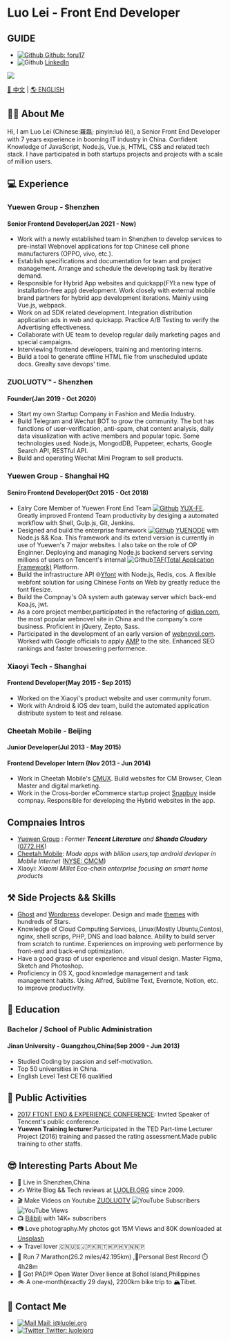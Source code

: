 
# Luo Lei - Front End Developer  

## GUIDE

* [![Github](https://static.is26.com/tmp/icons/github.svg)](https://github.com/foru17)[ Github: foru17](https://github.com/foru17)
* ![Github](https://static.is26.com/tmp/icons/linkedin.svg?ver=1) [LinkedIn](https://www.linkedin.com/in/luoleiorg/)

![](https://komarev.com/ghpvc/?username=foru17e&color=609927&style=flat-square)

[🐼 中文](https://github.com/foru17) | [🌎 ENGLISH](https://github.com/foru17)

## 👨‍🚀 About Me

Hi, I am Luo Lei (Chinese:羅磊; pinyin:luó lěi), a Senior Front End Developer with 7 years experience in booming IT industry in China. Сonfident Knowledge of JavaScript, Node.js, Vue.js, HTML, CSS and related tech stack. I have participated in both startups projects and projects with a scale of million users. 

## 💻 Experience

### Yuewen Group - Shenzhen

#### Senior Frontend Developer(Jan 2021 - Now)

* Work with a newly established team in Shenzhen to develop services to pre-install Webnovel applications for top Chinese cell phone manufacturers (OPPO, vivo, etc.).
* Establish specifications and documentation for team and project management. Arrange and schedule the developing task by iterative demand.
* Responsible for Hybrid App websites and quickapp(FYI:a new type of installation-free app) development. Work closely with external mobile brand partners for hybrid app development iterations. Mainly using Vue.js, webpack.
* Work on ad SDK related development. Integration distribution application ads in web and quickapp. Practice A/B Testing to verify the Advertising effectiveness.
* Collaborate with UE team to develop regular daily marketing pages and special campaigns.
* Interviewing frontend developers, training and mentoring interns.
* Build a tool to generate offline HTML file from unscheduled update docs. Grealty save devops' time.

### ZUOLUOTV™ - Shenzhen

#### Founder(Jan 2019 - Oct 2020)

* Start my own Startup Company in Fashion and Media Industry.
* Build Telegram and Wechat BOT to grow the community. The bot has functions of user-verification, anti-spam, chat content analysis, daily data visualization with active members and popular topic. Some technologies used: Node.js, MongodDB, Puppeteer, echarts, Google Search API, RESTful API.
* Build and operating Wechat Mini Program to sell products.

### Yuewen Group - Shanghai HQ

#### Seniro Frontend Developer(Oct 2015 - Oct 2018)
* Ealry Core Member of Yuewen Front End Team [![Github](https://static.is26.com/tmp/icons/github.svg)](https://github.com/foru17) [YUX-FE](https://github.com/yued-fe). Greatly improved Frontend Team productivity by desiging a automated workflow with Shell, Gulp.js, Git, Jenkins.
* Designed and build the enterprise framework [![Github](https://static.is26.com/tmp/icons/github.svg)](https://github.com/foru17) [YUENODE](https://github.com/yued-fe/yuenode) with Node.js && Koa. This framework and its extend version is currently in use of Yuewen's 7 major websites. I also take on the role of OP Enginner. Deploying and managing Node.js backend servers serving millions of users on Tencent's internal ![Github](https://static.is26.com/tmp/icons/github.svg)[TAF(Total Application Framework)](https://github.com/gamegrd/taf) Platform.
* Build the infrastructure API 🌐[Yfont](https://webfont.yuewen.com/) with Node.js, Redis, cos. A flexible webfont solution for using Chinese Fonts on Web by greatly reduce the font filesize.
* Build the Compnay's OA system auth gateway server which back-end Koa.js, jwt.
* As a core project member,participated in the refactoring of [qidian.com](https://www.qidian.com/), the most popular webnovel site in China and the company's core business. Proficient in jQuery, Zepto, Sass.
* Participated in the development of an early version of [webnovel.com](https://www.webnovel.com/). Worked with Google officials to apply [AMP](https://amp.dev/) to the site. Enhanced SEO rankings and faster browsering performence.

### Xiaoyi Tech - Shanghai
#### Frontend Developer(May 2015 - Sep 2015)
* Worked on the Xiaoyi's product website and user community forum.
* Work with Android & iOS dev team, build the automated application distribute system to test and release.

### Cheetah Mobile - Beijing
#### Junior Developer(Jul 2013 - May 2015)
#### Frontend Developer Intern (Nov 2013 - Jun 2014)

* Work in Cheetah Mobile's [CMUX](https://cmux.cmcm.com/). Build websites for CM Browser, Clean Master and digital marketing.
* Work in the Cross-border eCommerce startup project [Snapbuy](https://apkpure.com/snapbuy-app/com.snapbuy.mobileappmarket) inside compnay. Responsible for developing the Hybrid websites in the app. 

## Compnaies Intros
* [Yuewen Group](https://ir.yuewen.com/en/index.html) : *Former **Tencent Literature** and **Shanda Cloudary*** ([0772.HK](https://finance.yahoo.com/quote/0772.HK))
* [Cheetah Mobile](https://www.cmcm.com/en/): *Made apps with billion users,top android devloper in Mobile Internet* ([NYSE: CMCM](https://finance.yahoo.com/quote/CMCM))
* Xiaoyi: *Xiaomi Millet Eco-chain enterprise focusing on smart home products*

## ⚒️ Side Projects && Skills

* [Ghost](https://ghost.org/) and [Wordpress]() developer. Design and made [themes](https://github.com/foru17/Yasuko) with hundreds of Stars.
* Knowledge of Cloud Computing Services, Linux(Mostly Ubuntu,Centos), nginx, shell scrips, PHP, DNS and load balance. Ability to build server from scratch to runtime. Experiences on improving web performence by front-end and back-end optimization.
* Have a good grasp of user experience and visual design. Master Figma, Sketch and Photoshop.
* Proficiency in OS X, good knowledge management and task management habits. Using Alfred, Sublime Text, Evernote, Notion, etc. to improve productivity.

## 🏫 Education

### Bachelor / School of Public Administration 

#### Jinan University - Guangzhou,China(Sep 2009 - Jun 2013)
* Studied Coding by passion and self-motivation.
* Top 50 universities in China.
* English Level Test CET6 qualified

## 📢 Public Activities 

* [2017 FTONT END & EXPERIENCE CONFERENCE](https://feexp.org/shenzhen/): Invited Speaker of Tencent's public conference.
* **Yuewen Training lecturer**:Participated in the TED Part-time Lecturer Project (2016) training and passed the rating assessment.Made public training to other staffs.

## 😎 Interesting Parts About Me

* 📍 Live in Shenzhen,China
* ✍️ Write Blog && Tech reviews at [LUOLEI.ORG](https://luolei.org) since 2009.
* 🎬 Make Videos on Youtube [ZUOLUOTV](https://zuoluo.tv/youtube)  ![YouTube Subscribers](https://api.gate.is26.com/youtube-subscribers) ![YouTube Views](https://api.gate.is26.com/youtube-views)
* 📺 [Bilibili](https://zuoluo.tv/bilibili) with 14K+ subscribers
* 📷 Love photography.My photos got 15M Views and 80K downloaded at [Unsplash](https://unsplash.com/@luolei)
* ✈️ Travel lover 🇨🇳🇺🇸🇯🇵🇰🇷🇹🇭🇵🇭🇻🇳🇳🇵
* 🏃 Run 7 Marathon(26.2 miles/42.195km) ,🏅Personal Best Record ⏱️4h28m
* 🤿 Got PADI® Open Water Diver lience at Bohol Island,Philippines
* 🚲 A one-month(exactly 29 days), 2200km bike trip to 🏔️Tibet.

## 🤝 Contact Me

* [![Mail](https://static.is26.com/tmp/icons/gmail.svg)](mailto:i@luolei.org)[ Mail: i@luolei.org](mailto:i@luolei.org)
* [![Twitter](https://static.is26.com/tmp/icons/twitter.svg)](https://zuoluo.tv/twitter)[ Twitter: luoleiorg](https://zuoluo.tv/twitter)
